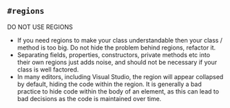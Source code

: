 ## `#regions`

DO NOT USE REGIONS

- If you need regions to make your class understandable then your class / method is too big. Do not hide the problem behind regions, refactor it.
- Separating fields, properties, constructors, private methods etc into their own regions just adds noise, and should not be necessary if your class is well factored.
- In many editors, including Visual Studio, the region will appear collapsed by default, hiding the code within the region. It is generally a bad practice to hide code within the body of an element, as this can lead to bad decisions as the code is maintained over time.